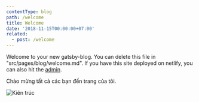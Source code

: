 ```yaml
---
contentType: blog
path: /welcome
title: Welcome
date: '2018-11-15T00:00:00+07:00'
related:
  - post: /welcome
---
```

Welcome to your new gatsby-blog. You can delete this file in "src/pages/blog/welcome.md". If you have this site deployed on netlify, you can also hit the [admin](/admin).



Chào mừng tất cả các bạn đến trang của tôi.

![Kiên trúc](/files/architect01.png)
